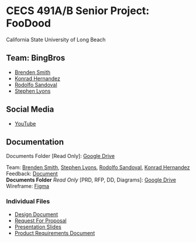 # CECS 491A/B Senior Project: FooDood

California State University of Long Beach

## Team: BingBros

- [Brenden Smith](https://www.linkedin.com/in/brenden-s-smith/)
- [Konrad Hernandez](https://www.linkedin.com/in/konrad-hernandez)
- [Rodolfo Sandoval](https://www.linkedin.com/in/rudyspg)
- [Stephen Lyons](https://www.linkedin.com/in/stephen-lyons/)


## Social Media

- [YouTube](https://www.youtube.com/c/BingBros)

## Documentation

Documents Folder [Read Only]: [Google Drive](https://drive.google.com/drive/folders/1NEC1xXpPWTRdaVzdG8yndHLy1BprPkUT?usp=sharing)

Team: [Brenden Smith](https://www.linkedin.com/in/brenden-s-smith/), [Stephen Lyons](https://www.linkedin.com/in/stephen-lyons/), [Rodolfo Sandoval](https://www.linkedin.com/in/rudyspg), [Konrad Hernandez](https://www.linkedin.com/in/konrad-hernandez)\
Feedback: [Document](https://csulb-my.sharepoint.com/:w:/g/personal/arash_saifhashemi_csulb_edu/EU4I-9eU7MZHhPnAUPE2YQcBg1i3EsgpOkb1e9u9mhb3zA?e=4%3Alryq14&at=9)\
**Documents Folder** *Read Only* [PRD, RFP, DD, Diagrams]: [Google Drive](https://drive.google.com/drive/folders/1NEC1xXpPWTRdaVzdG8yndHLy1BprPkUT?usp=sharing)\
Wireframe: [Figma](https://www.figma.com/file/riGS3WArD8vaWNttwlXUls/Wireframe)

### Individual Files

- [Design Document](https://docs.google.com/document/d/1qYJEUIF6UIDfJtLO8e_IWbw1zoRV9pCKldmvTQyZ_AE/edit?usp=sharing)
- [Request For Proposal](https://docs.google.com/document/d/1iuygXH2ctdoNIbL7mxNQsqCXLY6GpL_bNVeKUZmhJlQ/edit?usp=sharing)
- [Presentation Slides](https://docs.google.com/presentation/d/1oQiz8q5eKTryzq4bqgrvuvIC2BK1OMsx7xgBAQfn1UQ/edit?usp=sharing)
- [Product Requirements Document](https://docs.google.com/document/d/1Cw9VeyBDBDZLC0T4V6qWaWFBESTCrVcq4Az3GOJ98WA/edit?usp=sharing)

